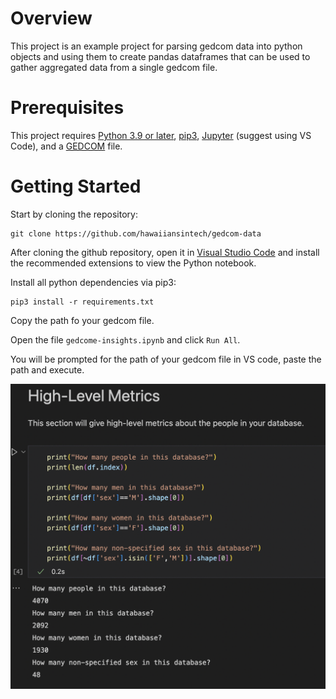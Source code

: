 # Overview

This project is an example project for parsing gedcom data into python objects and using them to create pandas dataframes that can be used to gather aggregated data from a single gedcom file.

# Prerequisites
This project requires [Python 3.9 or later](https://www.python.org/downloads/), [pip3](https://pip.pypa.io/en/stable/installation/), [Jupyter](https://jupyter.org/) (suggest using VS Code), and a [GEDCOM](https://www.gedcom.org/) file.

# Getting Started

Start by cloning the repository:

```
git clone https://github.com/hawaiiansintech/gedcom-data
```

After cloning the github repository, open it in [Visual Studio Code](https://code.visualstudio.com/) and install the recommended extensions to view the Python notebook.

Install all python dependencies via pip3:

```
pip3 install -r requirements.txt 
```

Copy the path fo your gedcom file.

Open the file `gedcome-insights.ipynb` and click `Run All`.

You will be prompted for the path of your gedcom file in VS code, paste the path and execute.

![image](gedcom-sample.png "Example Output")